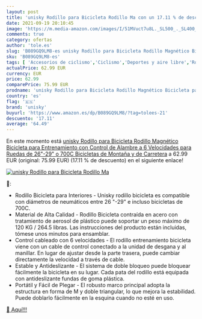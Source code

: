 ```yaml
---
layout: post
title: 'unisky Rodillo para Bicicleta Rodillo Ma con un 17.11 % de descuento'
date: 2021-09-19 20:10:45
image: 'https://m.media-amazon.com/images/I/51MVuct7u8L._SL500_._SL400_.jpg'
comments: true
category: ofertas
author: 'tole.es'
slug: 'B089GQ9LM8-es unisky Rodillo para Bicicleta Rodillo Magnético Bicicleta...'
sku: 'B089GQ9LM8-es'
tags: [ 'Accesorios de ciclismo','Ciclismo','Deportes y aire libre','Rodillos para bicicletas','Ropa y equipo para deportes','bicicleta','unisky', ]
actualPrice: 62.99 EUR
currency: EUR
price: 62.99
comparePrice: 75.99 EUR
prodname: 'unisky Rodillo para Bicicleta Rodillo Magnético Bicicleta para Entrenamiento con Control de Alambre a 6 Velocidades para Ruedas de 26"-29" o 700C Bicicletas de Montaña y de Carretera'
country: 'es'
flag: '🇪🇸'
brand: 'unisky'
buyurl: 'https://www.amazon.es/dp/B089GQ9LM8/?tag=tolees-21'
descuento: '17.11'
average: '64.49'
---
```


En este momento está [unisky Rodillo para Bicicleta Rodillo Magnético Bicicleta para Entrenamiento con Control de Alambre a 6 Velocidades para Ruedas de 26"-29" o 700C Bicicletas de Montaña y de Carretera](https://www.amazon.es/dp/B089GQ9LM8/?tag=tolees-21) a 62.99 EUR (original: 75.99 EUR) (17.11 %  de descuento) en el siguiente enlace!

[![unisky Rodillo para Bicicleta Rodillo Ma](https://m.media-amazon.com/images/I/51MVuct7u8L._SL500_._SL400_.jpg)](https://www.amazon.es/dp/B089GQ9LM8/?tag=tolees-21)

🔎:

- Rodillo Bicicleta para Interiores - Unisky rodillo bicicleta es compatible con diámetros de neumáticos entre 26 "-29" e incluso bicicletas de 700C.
- Material de Alta Calidad - Rodillo Bicicleta contraída en acero con tratamiento de aerosol de plástico puede soportar un peso máximo de 120 KG / 264.5 libras. Las instrucciones del producto están incluidas, tómese unos minutos para ensamblar.
- Control cableado con 6 velocidades - El rodillo entrenamiento bicicleta viene con un cable de control conectado a la unidad de desgana y al manillar. En lugar de ajustar desde la parte trasera, puede cambiar directamente la velocidad a través de cable.
- Estable y Antideslizante - El sistema de doble bloqueo puede bloquear fácilmente la bicicleta en su lugar. Cada pata del rodillo está equipada con antideslizante fundas de goma plástica.
- Portátil y Fácil de Plegar - El robusto marco principal adopta la estructura en forma de M y doble triangular, lo que mejora la estabilidad. Puede doblarlo fácilmente en la esquina cuando no esté en uso.

[🛒 Aquí!!!](https://www.amazon.es/dp/B089GQ9LM8/?tag=tolees-21)
